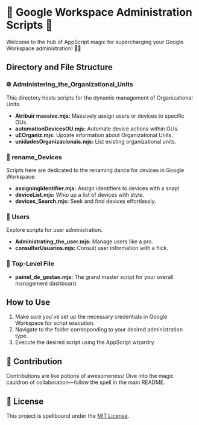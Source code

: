 # 🚀 Google Workspace Administration Scripts 🚀

Welcome to the hub of AppScript magic for supercharging your Google Workspace administration! 🎩✨

## Directory and File Structure

### 🌐 Administering_the_Organizational_Units

This directory hosts scripts for the dynamic management of Organizational Units.

- **Atribuir massivo.mjs:** Massively assign users or devices to specific OUs.
- **automationDevicesOU.mjs:** Automate device actions within OUs.
- **uEOrganiz.mjs:** Update information about Organizational Units.
- **unidadesOrganizacionais.mjs:** List existing organizational units.

### 🔄 rename_Devices

Scripts here are dedicated to the renaming dance for devices in Google Workspace.

- **assigningIdentifier.mjs:** Assign identifiers to devices with a snap!
- **deviceList.mjs:** Whip up a list of devices with style.
- **devices_Search.mjs:** Seek and find devices effortlessly.

### 👥 Users

Explore scripts for user administration.

- **Administrating_the_user.mjs:** Manage users like a pro.
- **consultarUsuarios.mjs:** Consult user information with a flick.

### 🚀 Top-Level File

- **painel_de_gestao.mjs:** The grand master script for your overall management dashboard.

## How to Use

1. Make sure you've set up the necessary credentials in Google Workspace for script execution.
2. Navigate to the folder corresponding to your desired administration type.
3. Execute the desired script using the AppScript wizardry.

## 🎉 Contribution

Contributions are like potions of awesomeness! Dive into the magic cauldron of collaboration—follow the spell in the main README.

## 📜 License

This project is spellbound under the [MIT License](LICENSE).
